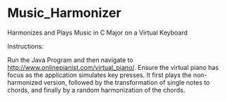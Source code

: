 Music_Harmonizer
================

Harmonizes and Plays Music in C Major on a Virtual Keyboard

Instructions:

Run the Java Program and then navigate to http://www.onlinepianist.com/virtual_piano/. Ensure the virtual piano has focus as the application simulates key presses. It first plays the non-harmonized version, followed by the transformation of single notes to chords, and finally by a random harmonization of the chords.
